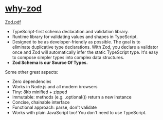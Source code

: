 # [why-zod](https://zod.dev/)

[Zod.pdf](./zod.pdf)

- TypeScript-first schema declaration and validation library.
- Runtime library for validating values and shapes in TypeScript.
- Designed to be as developer-friendly as possible. The goal is to eliminate duplicative type declarations. With Zod, you declare a validator once and Zod will automatically infer the static TypeScript type. It's easy to compose simpler types into complex data structures.
- **Zod Schema is our Source Of Types.**

Some other great aspects:

- Zero dependencies
- Works in Node.js and all modern browsers
- Tiny: 8kb minified + zipped
- Immutable: methods (e.g. .optional()) return a new instance
- Concise, chainable interface
- Functional approach: parse, don't validate
- Works with plain JavaScript too! You don't need to use TypeScript.
